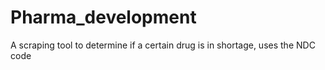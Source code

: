 # Pharma_development
A scraping tool to determine if a certain drug is in shortage, uses the NDC code

